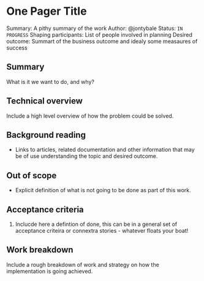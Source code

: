 # One Pager Title

Summary: A pithy summary of the work
Author: @jontybale
Status: `IN PROGRESS`
Shaping participants: List of people involved in planning
Desired outcome: Summart of the business outcome and idealy some measaures of success

## Summary

What is it we want to do, and why?

## Technical overview

Include a high level overview of how the problem could be solved.
 
## Background reading

* Links to articles, related documentation and other information that may be of use understanding the topic and desired outcome.

## Out of scope

* Explicit definition of what is not going to be done as part of this work.

## Acceptance criteria

1. Inclucde here a defintion of done, this can be in a general set of acceptance criteira or connextra stories - whatever floats your boat!

## Work breakdown

Include a rough breakdown of work and strategy on how the implementation is going achieved.
